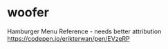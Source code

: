# woofer
Hamburger Menu Reference - needs better attribution
https://codepen.io/erikterwan/pen/EVzeRP 